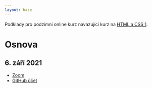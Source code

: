```yaml
---
layout: base
---
```


Podklady pro podzimní online kurz navazující kurz na [HTML a CSS 1](https://www.czechitas.cz/kurzy/html-a-css-1).

# Osnova

## 6. září 2021

- [Zoom](zoom-breakout-rooms)
- [GitHub účet](github-ucet)
